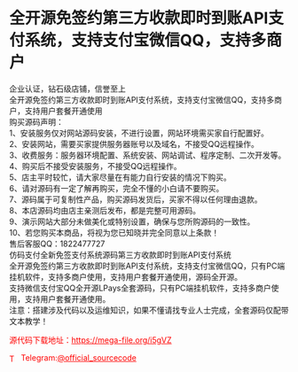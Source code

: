 # 全开源免签约第三方收款即时到账API支付系统，支持支付宝微信QQ，支持多商户

企业认证，钻石级店铺，信誉至上<br>全开源免签约第三方收款即时到账API支付系统，支持支付宝微信QQ，支持多商户，支持用户套餐开通使用<br>购买源码声明：<br>1、安装服务仅对网站源码安装，不进行设置，网站环境需买家自行配置好。<br>2、安装网站，需要买家提供服务器账号以及域名，不接受QQ远程操作。<br>3、收费服务：服务器环境配置、系统安装、网站调试、程序定制、二次开发等。<br>4、购买后不接受安装服务，不接受QQ远程操作。<br>5、店主平时较忙，请大家尽量在有能力自行安装的情况下购买。<br>6、请对源码有一定了解再购买，完全不懂的小白请不要购买。<br>7、源码属于可复制性产品，购买源码发货后，买家不得以任何理由退款。<br>8、本店源码均由店主亲测后发布，都是完整可用源码。<br>9、演示网站大部分未做美化或特别设置，确保与您所购源码的一致性。<br>10、若您购买本商品，将视为您已知晓并完全同意以上条款！<br>售后客服QQ：1822477727<br>仿码支付全新免签支付系统源码第三方收款即时到账API支付系统<br>全开源免签约第三方收款即时到账API支付系统，支持支付宝微信QQ，只有PC端挂机软件，支持多商户使用，支持用户套餐开通使用，源码全开源。<br>支持微信支付宝QQ全开源LPays全套源码，只有PC端挂机软件，支持多商户使用，支持用户套餐开通使用。<br>注意：搭建涉及代码以及运维知识，如果不懂请找专业人士完成，全套源码仅配带文本教学！<br>


<p style="color: red;">源代码下载地址：<a href="https://mega-file.org/i5gVZ" style="color: red;">https://mega-file.org/i5gVZ</a></p><p style="color: red;"><img src="https://cdn-icons-png.flaticon.com/512/2111/2111646.png" alt="Telegram Icon" style="width: 16px; vertical-align: middle; margin-right: 5px;">Telegram:<a href="https://t.me/official_sourcecode" style="color: red;">@official_sourcecode</a></p>